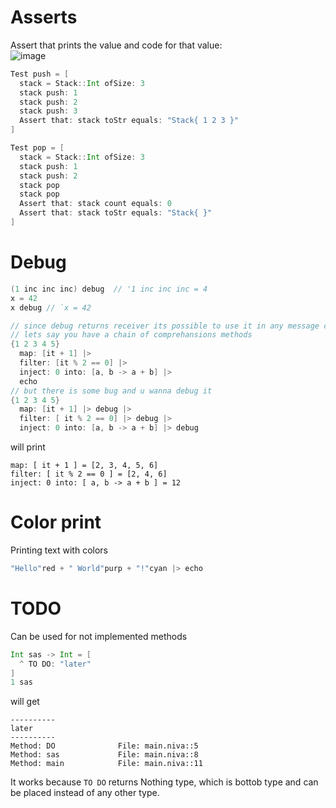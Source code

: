 # Asserts
Assert that prints the value and code for that value:  
![image](https://github.com/user-attachments/assets/fb5caea6-1743-4429-8a95-d7d7e75c0ea5)

```Scala
Test push = [
  stack = Stack::Int ofSize: 3
  stack push: 1
  stack push: 2
  stack push: 3
  Assert that: stack toStr equals: "Stack{ 1 2 3 }"
]

Test pop = [
  stack = Stack::Int ofSize: 3
  stack push: 1
  stack push: 2
  stack pop
  stack pop
  Assert that: stack count equals: 0
  Assert that: stack toStr equals: "Stack{ }"
]
```

# Debug
```Scala
(1 inc inc inc) debug  // '1 inc inc inc = 4
x = 42
x debug // `x = 42

// since debug returns receiver its possible to use it in any message chain
// lets say you have a chain of comprehansions methods
{1 2 3 4 5} 
  map: [it + 1] |>
  filter: [it % 2 == 0] |>
  inject: 0 into: [a, b -> a + b] |>
  echo
// but there is some bug and u wanna debug it
{1 2 3 4 5} 
  map: [it + 1] |> debug |>
  filter: [ it % 2 == 0] |> debug |>
  inject: 0 into: [a, b -> a + b] |> debug
```
will print
```
map: [ it + 1 ] = [2, 3, 4, 5, 6]
filter: [ it % 2 == 0 ] = [2, 4, 6]
inject: 0 into: [ a, b -> a + b ] = 12
```

# Color print
Printing text with colors
```Scala
"Hello"red + " World"purp + "!"cyan |> echo
```

# TODO
Can be used for not implemented methods
```Scala
Int sas -> Int = [
  ^ TO DO: "later"
]
1 sas
```
will get 
```
----------
later
----------
Method: DO              File: main.niva::5
Method: sas             File: main.niva::8
Method: main            File: main.niva::11
```

It works because `TO DO` returns Nothing type, which is bottob type and can be placed instead of any other type. 
